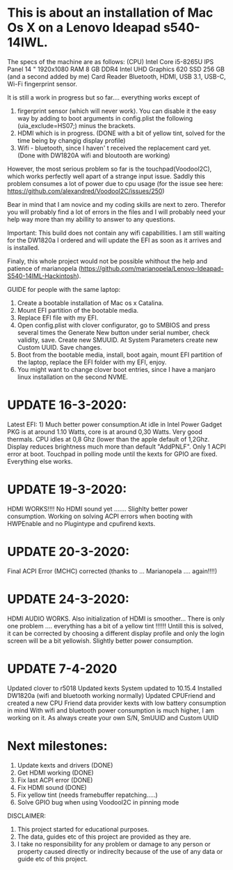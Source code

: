 # This is about an installation of Mac Os X on a Lenovo Ideapad s540-14IWL. 
The specs of the machine are as follows:
(CPU) Intel Core i5-8265U
IPS Panel 14 "
1920x1080
RAM 8 GB DDR4
Intel UHD Graphics 620
SSD 256 GB (and a second added by me) 
Card Reader
Bluetooth, HDMI, USB 3.1, USB-C, Wi-Fi
fingerprint sensor.

It is still a work in progress but so far.... 
everything works except of 
1. firgerprint sensor (which will never work). You can disable it the easy way by adding to boot arguments in config.plist the following (uia_exclude=HS07;) minus the brackets.
2. HDMI which is in progress.  (DONE with a bit of yellow tint, solved for the time being by changig display profile)
3. Wifi - bluetooth, since I haven' t received the replacement card yet. (Done with DW1820A wifi and bloutooth are working)

However, the most serious problem so far is the touchpad(VoodooI2C), which works perfectly well apart of a strange input issue.
Saddly this problem consumes a lot of power due to cpu usage (for the issue see here: https://github.com/alexandred/VoodooI2C/issues/250)  

Bear in mind that I am novice and my coding skills are next to zero. 
Therefor you will probably find a lot of errors in the files and I will probably need your help way more than my abillity to answer to any questions.

Important: This build does not contain any wifi capabillities. I am still waiting for the DW1820a I ordered and will update the EFI as soon as it arrives and is installed. 

Finaly, this whole project would not be possible whithout the help and patience of marianopela (https://github.com/marianopela/Lenovo-Ideapad-S540-14IML-Hackintosh). 

GUIDE for people with the same laptop:
1. Create a bootable installation of Mac os x Catalina. 
2. Mount EFI partition of the bootable media. 
3. Replace EFI file with my EFI. 
4. Open config.plist with clover configurator, go to SMBIOS and press several times the Generate New button under serial number, check validity, save. Create new SMUUID. At System Parameters create new Custom UUID. Save changes. 
5. Boot from the bootable media, install, boot again, mount EFI partition of the laptop, replace the EFI folder with my EFI, enjoy.
6. You might want to change clover boot entries, since I have a manjaro linux installation on the second NVME.  


# UPDATE 16-3-2020: 
Latest EFI: 1) Much better power consumption.At idle in Intel Power Gadget PKG is at around 1.10 Watts, core is at around 0,30 Watts. Very good thermals. CPU idles at 0,8 Ghz (lower than the apple default of 1,2Ghz. Display reduces brightness much more than default "AddPNLF".  Only 1 ACPI error at boot. Touchpad in polling mode until the kexts for GPIO are fixed. Everything else works. 

# UPDATE 19-3-2020:
HDMI WORKS!!!!
No HDMI sound yet ....... 
Slighlty better power consumption. Working on solving ACPI errors when booting with HWPEnable and no Plugintype and cpufirend kexts.

# UPDATE 20-3-2020:
Final ACPI Error (MCHC) corrected (thanks to ... Marianopela .... again!!!!)

# UPDATE 24-3-2020:
HDMI AUDIO WORKS. 
Also initialization of HDMI is smoother...
There is only one problem .... everything has a bit of a yellow tint !!!!!!
Untill this is solved, it can be corrected by choosing a different display profile and only the login screen will be a bit yellowish.
Slightly better power consumption. 

# UPDATE 7-4-2020
Updated clover to r5018
Updated kexts
System updated to 10.15.4
Installed DW1820a (wifi and bluetooth working normally)
Updated CPUFriend and created a new CPU Friend data provider kexts with low battery consumption in mind
With wifi and bluetooth power consumption is much higher, I am working on it. 
As always create your own S/N, SmUUID and Custom UUID

# Next milestones:
1. Update kexts and drivers (DONE)
2. Get HDMI working (DONE)
3. Fix last ACPI error (DONE)
4. Fix HDMI sound (DONE)
5. Fix yellow tint (needs framebuffer repatching.....)
6. Solve GPIO bug when using VoodooI2C in pinning mode 

DISCLAIMER:
1. This project started for educational purposes. 
2. The data, guides etc of this project are provided as they are. 
3. I take no responsibility for any problem or damage to any person or property caused directly or indireclty because of the use of any data or guide etc of this project. 
  
